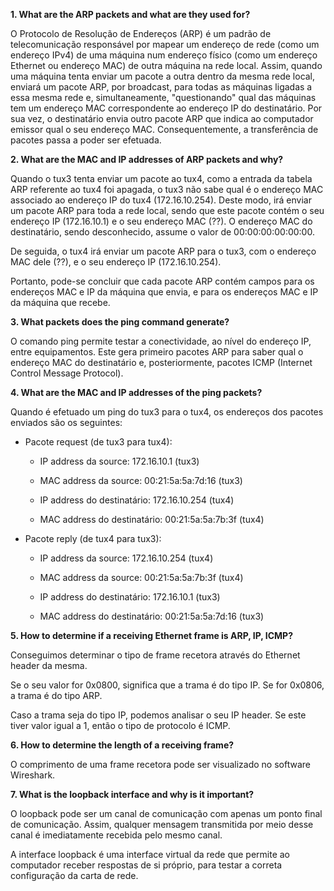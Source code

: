 **1. What are the ARP packets and what are they used for?**

O Protocolo de Resolução de Endereços (ARP) é um padrão de telecomunicação responsável por mapear um endereço de rede (como um endereço IPv4) de uma máquina num endereço físico (como um endereço Ethernet ou endereço MAC) de outra máquina na rede local.
Assim, quando uma máquina tenta enviar um pacote a outra dentro da mesma rede local, enviará um pacote ARP, por broadcast, para todas as máquinas ligadas a essa mesma rede e, simultaneamente, "questionando" qual das máquinas tem um endereço MAC correspondente ao endereço IP do destinatário. Por sua vez, o destinatário envia outro pacote ARP que indica ao computador emissor qual o seu endereço MAC. Consequentemente, a transferência de pacotes passa a poder ser efetuada.

**2. What are the MAC and IP addresses of ARP packets and why?**

Quando o tux3 tenta enviar um pacote ao tux4, como a entrada da tabela ARP referente ao tux4 foi apagada, o tux3 não sabe qual é o endereço MAC associado ao endereço IP do tux4 (172.16.10.254). Deste modo, irá enviar um pacote ARP para toda a rede local, sendo que este pacote contém o seu endereço IP (172.16.10.1) e o seu endereço MAC (??). O endereço MAC do destinatário, sendo desconhecido, assume o valor de 00:00:00:00:00:00.

De seguida, o tux4 irá enviar um pacote ARP para o tux3, com o endereço MAC dele (??), e o seu endereço IP (172.16.10.254).

Portanto, pode-se concluir que cada pacote ARP contém campos para os endereços MAC e IP da máquina que envia, e para os endereços MAC e IP da máquina que recebe.

**3. What packets does the ping command generate?**

O comando ping permite testar a conectividade, ao nível do endereço IP, entre equipamentos.
Este gera primeiro pacotes ARP para saber qual o endereço MAC do destinatário e, posteriormente, pacotes ICMP (Internet Control Message Protocol).

**4. What are the MAC and IP addresses of the ping packets?**

Quando é efetuado um ping do tux3 para o tux4, os endereços dos pacotes enviados são os seguintes:

- Pacote request (de tux3 para tux4):

  - IP address da source: 172.16.10.1 (tux3)

  - MAC address da source: 00:21:5a:5a:7d:16 (tux3)

  - IP address do destinatário: 172.16.10.254 (tux4)

  - MAC address do destinatário: 00:21:5a:5a:7b:3f (tux4)

- Pacote reply (de tux4 para tux3):

  - IP address da source: 172.16.10.254 (tux4)

  - MAC address da source: 00:21:5a:5a:7b:3f (tux4)

  - IP address do destinatário: 172.16.10.1 (tux3)

  - MAC address do destinatário: 00:21:5a:5a:7d:16 (tux3)

**5. How to determine if a receiving Ethernet frame is ARP, IP, ICMP?**

Conseguimos determinar o tipo de frame recetora através do Ethernet header da mesma.

Se o seu valor for 0x0800, significa que a trama é do tipo IP. Se for 0x0806, a trama é do tipo ARP.

Caso a trama seja do tipo IP, podemos analisar o seu IP header. Se este tiver valor igual a 1, então o tipo de protocolo é ICMP.

**6. How to determine the length of a receiving frame?**

O comprimento de uma frame recetora pode ser visualizado no software Wireshark.

**7. What is the loopback interface and why is it important?**

O loopback pode ser um canal de comunicação com apenas um ponto final de comunicação. Assim, qualquer mensagem transmitida por meio desse canal é imediatamente recebida pelo mesmo canal.

A interface loopback é uma interface virtual da rede que permite ao computador receber respostas de si próprio, para testar a correta configuração da carta de rede.
